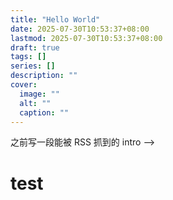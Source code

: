 ```yaml
---
title: "Hello World"
date: 2025-07-30T10:53:37+08:00
lastmod: 2025-07-30T10:53:37+08:00
draft: true
tags: []
series: []
description: ""
cover:
  image: ""
  alt: ""
  caption: ""
---
```

<!-- 摘要：在 <!--more--> 之前写一段能被 RSS 抓到的 intro -->
<!--more-->

# test

